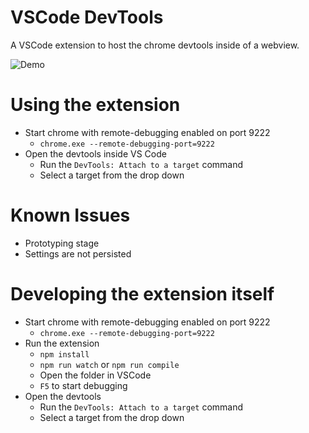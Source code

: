 # VSCode DevTools

A VSCode extension to host the chrome devtools inside of a webview.

![Demo](demo.gif)

# Using the extension
- Start chrome with remote-debugging enabled on port 9222
    - `chrome.exe --remote-debugging-port=9222`
- Open the devtools inside VS Code 
    - Run the `DevTools: Attach to a target` command
    - Select a target from the drop down


# Known Issues
- Prototyping stage
- Settings are not persisted

# Developing the extension itself

- Start chrome with remote-debugging enabled on port 9222
    - `chrome.exe --remote-debugging-port=9222`
- Run the extension 
    - `npm install`
    - `npm run watch` or `npm run compile`
    - Open the folder in VSCode
    - `F5` to start debugging
- Open the devtools 
    - Run the `DevTools: Attach to a target` command
    - Select a target from the drop down

